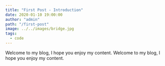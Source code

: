 ```yaml
---
title: "First Post - Introduction"
date: 2020-01-10 19:00:00
author: "admin"
path: "/first-post"
image: ../../images/bridge.jpg
tags:
  - code
---
```


Welcome to my blog, I hope you enjoy my content.
Welcome to my blog, I hope you enjoy my content.
